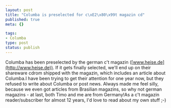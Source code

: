```yaml
--- 
layout: post
title: "Columba is preselected for c\xE2\x80\x99t magazin cd"
published: true
meta: {}

tags: 
- Columba
type: post
status: publish
---
```

Columba has been preselected by the german c't magazin ([www.heise.de](http://www.heise.de)). If it gets finally selected, we'll end up on their shareware cdrom shipped with the magazin, which includes an article about Columba.I have been trying to get their attention for one year now, but they refused to write about Columba or post news. Always made me feel silly, because we even got articles from Brasilian magazins, so why not german magazins - at last, both Timo and me are from Germany!As a c't magazin reader/subscriber for almost 12 years, I'd love to read about my own stuff ;-)
